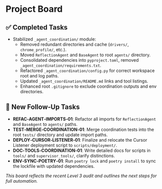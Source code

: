 # Project Board

## ✅ Completed Tasks

- Stabilized `_agent_coordination/` module:
  - Removed redundant directories and cache (`drivers/`, `chrome_profile/`, etc.).
  - Moved `ReflectionAgent` and `BaseAgent` to root `agents/` directory.
  - Consolidated dependencies into `pyproject.toml`, removed `_agent_coordination/requirements.txt`.
  - Refactored `_agent_coordination/config.py` for correct workspace root and log paths.
  - Updated `_agent_coordination/README.md` links and tool listings.
  - Enhanced root `.gitignore` to exclude coordination outputs and env directories.

## 🚀 New Follow‑Up Tasks

- **REFAC‑AGENT‑IMPORTS‑01**: Refactor all imports for `ReflectionAgent` and `BaseAgent` to `agents/` paths.
- **TEST‑MERGE‑COORDINATION‑01**: Merge coordination tests into the root `tests/` directory and update import paths.
- **DEPLOY‑CURSOR‑LISTENER‑01**: Finalize and relocate the Cursor Listener deployment script to `scripts/deployment/`.
- **DOC‑TOOLS‑COORDINATION‑01**: Write detailed docs for scripts in `tools/` and `supervisor_tools/`, clarify distinctions.
- **ENV‑SYNC‑POETRY‑01**: Run `poetry lock` and `poetry install` to sync the lockfile with updated dependencies.

*This board reflects the recent Level 3 audit and outlines the next steps for full automation.* 